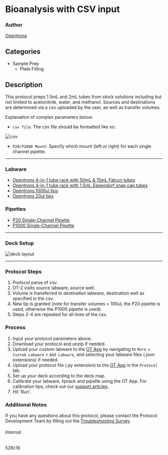 # Bioanalysis with CSV input

### Author
[Opentrons](https://opentrons.com/)

## Categories
* Sample Prep
	* Plate Filling

## Description
This protocol preps 1.5mL and 2mL tubes from stock solutions including but not limited to acetonitrile, water, and methanol. Sources and destinations are determined via a csv uploaded by the user, as well as transfer volumes. 


Explanation of complex parameters below:
* `csv file`: The csv file should be formatted like so:

![csv](https://opentrons-protocol-library-website.s3.amazonaws.com/custom-README-images/528c16/Screen+Shot+2022-01-18+at+11.48.24+AM.png)
* `P20/P1000 Mount`: Specify which mount (left or right) for each single channel pipette.

---

### Labware
* [Opentrons 4-in-1 tube rack with 50mL & 15mL Falcon tubes](https://shop.opentrons.com/4-in-1-tube-rack-set/)
* [Opentrons 4-in-1 tube rack with 1.5mL Eppendorf snap cap tubes](https://shop.opentrons.com/4-in-1-tube-rack-set/)
* [Opentrons 1000ul tips](https://shop.opentrons.com/universal-filter-tips/)
* [Opentrons 20ul tips](https://shop.opentrons.com/universal-filter-tips/)

### Pipettes
* [P20 Single-Channel Pipette](https://opentrons.com/pipettes/)
* [P1000 Single-Channel Pipette](https://opentrons.com/pipettes/)

---

### Deck Setup
![deck layout](https://opentrons-protocol-library-website.s3.amazonaws.com/custom-README-images/528c16/Screen+Shot+2022-01-18+at+10.59.17+AM.png)

---

### Protocol Steps
1. Protocol parse of csv.
2. OT-2 visits source labware, source well.
3. Volume is transferred to destination labware, destination well as specified in the csv.
4. New tip is granted (note for transfer volumes < 100ul, the P20 pipette is used, otherwise the P1000 pipette is used).
5. Steps 2-4 are repeated for all lines of the csv.

### Process
1. Input your protocol parameters above.
2. Download your protocol and unzip if needed.
3. Upload your custom labware to the [OT App](https://opentrons.com/ot-app) by navigating to `More` > `Custom Labware` > `Add Labware`, and selecting your labware files (.json extensions) if needed.
4. Upload your protocol file (.py extension) to the [OT App](https://opentrons.com/ot-app) in the `Protocol` tab.
5. Set up your deck according to the deck map.
6. Calibrate your labware, tiprack and pipette using the OT App. For calibration tips, check out our [support articles](https://support.opentrons.com/en/collections/1559720-guide-for-getting-started-with-the-ot-2).
7. Hit 'Run'.

### Additional Notes
If you have any questions about this protocol, please contact the Protocol Development Team by filling out the [Troubleshooting Survey](https://protocol-troubleshooting.paperform.co/).

###### Internal
528c16
